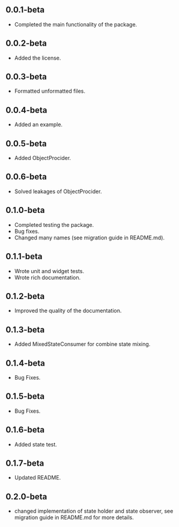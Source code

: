 ## 0.0.1-beta

* Completed the main functionality of the package.

## 0.0.2-beta

* Added the license.

## 0.0.3-beta

* Formatted unformatted files.

## 0.0.4-beta

* Added an example.

## 0.0.5-beta

* Added ObjectProcider<T>.

## 0.0.6-beta

* Solved leakages of ObjectProcider<T>.

## 0.1.0-beta

* Completed testing the package.
* Bug fixes.
* Changed many names (see migration guide in README.md).

## 0.1.1-beta
* Wrote unit and widget tests.
* Wrote rich documentation.

## 0.1.2-beta
* Improved the quality of the documentation.

## 0.1.3-beta
* Added MixedStateConsumer for combine state mixing.

## 0.1.4-beta
* Bug Fixes.

## 0.1.5-beta
* Bug Fixes.

## 0.1.6-beta
* Added state test.

## 0.1.7-beta
* Updated README.

## 0.2.0-beta
* changed implementation of state holder and state observer, see migration guide in README.md for more details.
